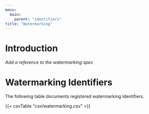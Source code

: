 ```yaml
---
menu:
  main:
    parent: "identifiers"
title: "Watermarking"
---
```


# Introduction

_Add a reference to the watermarking spec_

# Watermarking Identifiers

The following table documents registered watermarking identifiers.

{{< csvTable "csv/watermarking.csv" >}}
